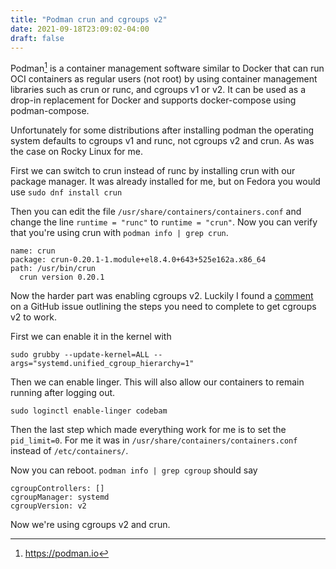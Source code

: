 ```yaml
---
title: "Podman crun and cgroups v2"
date: 2021-09-18T23:09:02-04:00
draft: false
---
```


Podman[^1] is a container management software similar to Docker that can run
OCI containers as regular users (not root) by using container management
libraries such as crun or runc, and cgroups v1 or v2. It can be used as a
drop-in replacement for Docker and supports docker-compose using
podman-compose.

Unfortunately for some distributions after installing podman the operating
system defaults to cgroups v1 and runc, not cgroups v2 and crun. As was the
case on Rocky Linux for me.

First we can switch to crun instead of runc by installing crun with our package
manager. It was already installed for me, but on Fedora you would use `sudo dnf
install crun`

Then you can edit the file `/usr/share/containers/containers.conf` and change
the line `runtime = "runc"` to `runtime = "crun"`. Now you can verify that
you're using crun with `podman info | grep crun`.

```
name: crun
package: crun-0.20.1-1.module+el8.4.0+643+525e162a.x86_64
path: /usr/bin/crun
  crun version 0.20.1
```

Now the harder part was enabling cgroups v2. Luckily I found a
[comment](https://github.com/containers/podman/issues/9410#issuecomment-785840320)
on a GitHub issue outlining the steps you need to complete to get cgroups v2 to
work.

First we can enable it in the kernel with

```
sudo grubby --update-kernel=ALL --args="systemd.unified_cgroup_hierarchy=1"
```

Then we can enable linger. This will also allow our containers to remain
running after logging out.

```
sudo loginctl enable-linger codebam
```

Then the last step which made everything work for me is to set the
`pid_limit=0`. For me it was in `/usr/share/containers/containers.conf` instead
of `/etc/containers/`.

Now you can reboot. `podman info | grep cgroup` should say

```
cgroupControllers: []
cgroupManager: systemd
cgroupVersion: v2
```

Now we're using cgroups v2 and crun.

[^1]: https://podman.io

